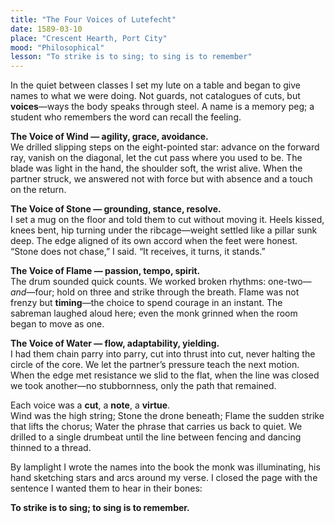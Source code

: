 ```yaml
---
title: "The Four Voices of Lutefecht"
date: 1589-03-10
place: "Crescent Hearth, Port City"
mood: "Philosophical"
lesson: "To strike is to sing; to sing is to remember"
---
```


In the quiet between classes I set my lute on a table and began to give names to what we were doing. Not guards, not catalogues of cuts, but **voices**—ways the body speaks through steel. A name is a memory peg; a student who remembers the word can recall the feeling.

**The Voice of Wind — agility, grace, avoidance.**  
We drilled slipping steps on the eight-pointed star: advance on the forward ray, vanish on the diagonal, let the cut pass where you used to be. The blade was light in the hand, the shoulder soft, the wrist alive. When the partner struck, we answered not with force but with absence and a touch on the return.

**The Voice of Stone — grounding, stance, resolve.**  
I set a mug on the floor and told them to cut without moving it. Heels kissed, knees bent, hip turning under the ribcage—weight settled like a pillar sunk deep. The edge aligned of its own accord when the feet were honest. “Stone does not chase,” I said. “It receives, it turns, it stands.”

**The Voice of Flame — passion, tempo, spirit.**  
The drum sounded quick counts. We worked broken rhythms: one-two—_and_—four; hold on three and strike through the breath. Flame was not frenzy but **timing**—the choice to spend courage in an instant. The sabreman laughed aloud here; even the monk grinned when the room began to move as one.

**The Voice of Water — flow, adaptability, yielding.**  
I had them chain parry into parry, cut into thrust into cut, never halting the circle of the core. We let the partner’s pressure teach the next motion. When the edge met resistance we slid to the flat, when the line was closed we took another—no stubbornness, only the path that remained.

Each voice was a **cut**, a **note**, a **virtue**.  
Wind was the high string; Stone the drone beneath; Flame the sudden strike that lifts the chorus; Water the phrase that carries us back to quiet. We drilled to a single drumbeat until the line between fencing and dancing thinned to a thread.

By lamplight I wrote the names into the book the monk was illuminating, his hand sketching stars and arcs around my verse. I closed the page with the sentence I wanted them to hear in their bones:

**To strike is to sing; to sing is to remember.**
